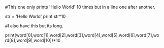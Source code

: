 #This one only prints 'Hello World' 10 times but in a line one after another.

str = 'Hello World'
print str*10

#I also have this but its long.

print(word[0],word[1],word[2],word[3],word[4],word[5],word[6],word[7],word[8],word[9],word[10])*10
